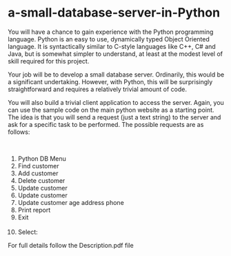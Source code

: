 # a-small-database-server-in-Python
<p>You will have a chance to gain experience with the Python programming language. Python is an easy to use, dynamically typed Object Oriented language. It is syntactically similar to C-style languages like C++, C# and Java, but is somewhat simpler to understand, at least at the modest level of skill required for this project.</p>

<p>Your job will be to develop a small database server. Ordinarily, this would be a significant undertaking. However, with Python, this will be surprisingly straightforward and requires a relatively trivial amount of code.</p>

<p>
You will also build a trivial client application to access the server. Again, you can use the sample code on the main python website as a starting point. The idea is that you will send a request (just a text string) to the server and ask for a specific task to be performed. The possible requests are as follows:</p>
<br><ol><li>Python DB Menu</li>
  <li> Find customer</li> 
  <li> Add customer</li>
  <li> Delete customer</li> 
  <li> Update customer</li> 
  <li> Update customer</li> 
  <li> Update customer age address phone</li>
  <li> Print report</li>
  <li> Exit</li>
  <br>
  <li>Select:</li></ol>
  
  <p>For full details follow the Description.pdf file
